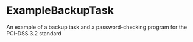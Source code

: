 # ExampleBackupTask
An example of a backup task and a password-checking program for the PCI-DSS 3.2 standard
